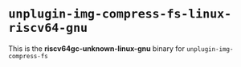 # `unplugin-img-compress-fs-linux-riscv64-gnu`

This is the **riscv64gc-unknown-linux-gnu** binary for `unplugin-img-compress-fs`
